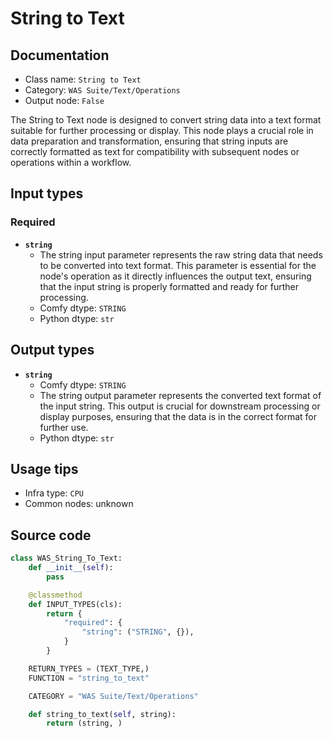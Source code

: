 # String to Text
## Documentation
- Class name: `String to Text`
- Category: `WAS Suite/Text/Operations`
- Output node: `False`

The String to Text node is designed to convert string data into a text format suitable for further processing or display. This node plays a crucial role in data preparation and transformation, ensuring that string inputs are correctly formatted as text for compatibility with subsequent nodes or operations within a workflow.
## Input types
### Required
- **`string`**
    - The string input parameter represents the raw string data that needs to be converted into text format. This parameter is essential for the node's operation as it directly influences the output text, ensuring that the input string is properly formatted and ready for further processing.
    - Comfy dtype: `STRING`
    - Python dtype: `str`
## Output types
- **`string`**
    - Comfy dtype: `STRING`
    - The string output parameter represents the converted text format of the input string. This output is crucial for downstream processing or display purposes, ensuring that the data is in the correct format for further use.
    - Python dtype: `str`
## Usage tips
- Infra type: `CPU`
- Common nodes: unknown


## Source code
```python
class WAS_String_To_Text:
    def __init__(self):
        pass

    @classmethod
    def INPUT_TYPES(cls):
        return {
            "required": {
                "string": ("STRING", {}),
            }
        }

    RETURN_TYPES = (TEXT_TYPE,)
    FUNCTION = "string_to_text"

    CATEGORY = "WAS Suite/Text/Operations"

    def string_to_text(self, string):
        return (string, )

```
